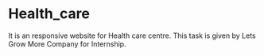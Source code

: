 # Health_care
It is an responsive website for Health care centre. This task is given by Lets Grow More Company for Internship.
